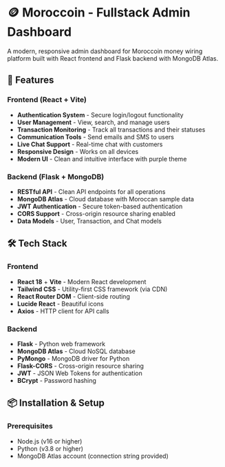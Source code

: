 # 🪙 Moroccoin - Fullstack Admin Dashboard

A modern, responsive admin dashboard for Moroccoin money wiring platform built with React frontend and Flask backend with MongoDB Atlas.

## 🚀 Features

### Frontend (React + Vite)
- **Authentication System** - Secure login/logout functionality
- **User Management** - View, search, and manage users
- **Transaction Monitoring** - Track all transactions and their statuses
- **Communication Tools** - Send emails and SMS to users
- **Live Chat Support** - Real-time chat with customers
- **Responsive Design** - Works on all devices
- **Modern UI** - Clean and intuitive interface with purple theme

### Backend (Flask + MongoDB)
- **RESTful API** - Clean API endpoints for all operations
- **MongoDB Atlas** - Cloud database with Moroccan sample data
- **JWT Authentication** - Secure token-based authentication
- **CORS Support** - Cross-origin resource sharing enabled
- **Data Models** - User, Transaction, and Chat models

## 🛠️ Tech Stack

### Frontend
- **React 18** + **Vite** - Modern React development
- **Tailwind CSS** - Utility-first CSS framework (via CDN)
- **React Router DOM** - Client-side routing
- **Lucide React** - Beautiful icons
- **Axios** - HTTP client for API calls

### Backend
- **Flask** - Python web framework
- **MongoDB Atlas** - Cloud NoSQL database
- **PyMongo** - MongoDB driver for Python
- **Flask-CORS** - Cross-origin resource sharing
- **JWT** - JSON Web Tokens for authentication
- **BCrypt** - Password hashing

## 📦 Installation & Setup

### Prerequisites
- Node.js (v16 or higher)
- Python (v3.8 or higher)
- MongoDB Atlas account (connection string provided)



